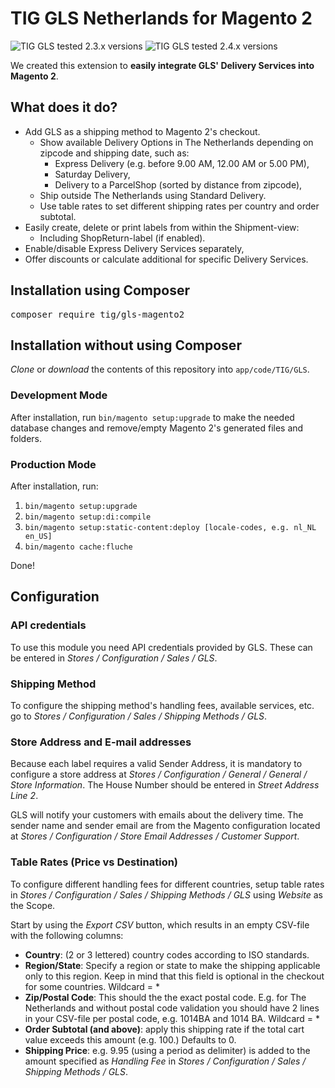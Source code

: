 # TIG GLS Netherlands for Magento 2

![TIG GLS tested 2.3.x versions](https://img.shields.io/badge/Tested%20with-2.3.5&#8211;p2-%23009f3e)
![TIG GLS tested 2.4.x versions](https://img.shields.io/badge/Tested%20with-2.4.0-%23009f3e)

We created this extension to **easily integrate GLS' Delivery Services into Magento 2**. 

## What does it do?
* Add GLS as a shipping method to Magento 2's checkout.
  * Show available Delivery Options in The Netherlands depending on zipcode and shipping date, such as:
    * Express Delivery (e.g. before 9.00 AM, 12.00 AM or 5.00 PM),
    * Saturday Delivery,
    * Delivery to a ParcelShop (sorted by distance from zipcode),
  * Ship outside The Netherlands using Standard Delivery.
  * Use table rates to set different shipping rates per country and order subtotal.
* Easily create, delete or print labels from within the Shipment-view:
  * Including ShopReturn-label (if enabled).
* Enable/disable Express Delivery Services separately,
* Offer discounts or calculate additional for specific Delivery Services.

## Installation using Composer
<pre>composer require tig/gls-magento2</pre>

## Installation without using Composer
_Clone_ or _download_ the contents of this repository into `app/code/TIG/GLS`.

### Development Mode
After installation, run `bin/magento setup:upgrade` to make the needed database changes and remove/empty Magento 2's generated files and folders.

### Production Mode
After installation, run:
1. `bin/magento setup:upgrade`
2. `bin/magento setup:di:compile`
3. `bin/magento setup:static-content:deploy [locale-codes, e.g. nl_NL en_US]`
4. `bin/magento cache:fluche`

Done!

## Configuration

### API credentials
To use this module you need API credentials provided by GLS. These can be entered in _Stores / Configuration / Sales / GLS_.

### Shipping Method  
To configure the shipping method's handling fees, available services, etc. go to _Stores / Configuration / Sales / Shipping Methods / GLS_.

### Store Address and E-mail addresses
Because each label requires a valid Sender Address, it is mandatory to configure a store address at _Stores / Configuration / General / General / Store Information_. The House Number should be entered in _Street Address Line 2_.

GLS will notify your customers with emails about the delivery time. The sender name and sender email are from the Magento configuration located at _Stores / Configuration / Store Email Addresses / Customer Support_. 

### Table Rates (Price vs Destination)
To configure different handling fees for different countries, setup table rates in _Stores / Configuration / Sales / Shipping Methods / GLS_ using _Website_ as the Scope.

Start by using the _Export CSV_ button, which results in an empty CSV-file with the following columns:
* **Country**: (2 or 3 lettered) country codes according to ISO standards.
* **Region/State**: Specify a region or state to make the shipping applicable only to this region. Keep in mind that this field is optional in the checkout for some countries. Wildcard = *
* **Zip/Postal Code**: This should the the exact postal code. E.g. for The Netherlands and without postal code validation you should have 2 lines in your CSV-file per postal code, e.g. 1014BA and 1014 BA. Wildcard = *
* **Order Subtotal (and above)**: apply this shipping rate if the total cart value exceeds this amount (e.g. 100.) Defaults to 0. 
* **Shipping Price**: e.g. 9.95 (using a period as delimiter) is added to the amount specified as _Handling Fee_ in _Stores / Configuration / Sales / Shipping Methods / GLS_.  


